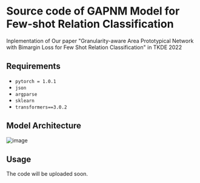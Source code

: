 # Source code of GAPNM Model for Few-shot Relation Classification
Inplementation of Our paper "Granularity-aware Area Prototypical Network with Bimargin Loss for Few Shot Relation
Classification" in TKDE 2022

## Requirements

* `pytorch = 1.0.1`
* `json`
* `argparse`
* `sklearn`
* `transformers==3.0.2`

## Model Architecture

![image](https://github.com/betterAndTogether/GAPNM_PubVer/blob/main/model.png)

## Usage
The code will be uploaded soon. 